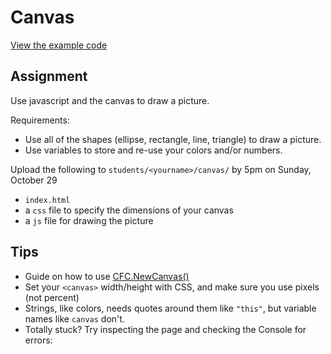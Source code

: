 # Canvas

[View the example code](https://github.com/mpaulweeks/cfc2017/tree/master/homework/canvas/example)

## Assignment

Use javascript and the canvas to draw a picture.

Requirements:
- Use all of the shapes (ellipse, rectangle, line, triangle) to draw a picture.
- Use variables to store and re-use your colors and/or numbers.

Upload the following to `students/<yourname>/canvas/` by 5pm on Sunday, October 29
- `index.html`
- a `css` file to specify the dimensions of your canvas
- a `js` file for drawing the picture

## Tips
- Guide on how to use [CFC.NewCanvas()](canvas.md)
- Set your `<canvas>` width/height with CSS, and make sure you use pixels (not percent)
- Strings, like colors, needs quotes around them like `"this"`, but variable names like `canvas` don't.
- Totally stuck? Try inspecting the page and checking the Console for errors:
